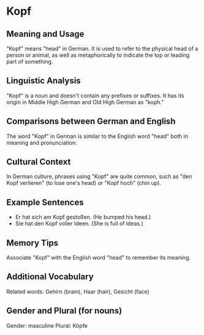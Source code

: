 # Kopf
## Meaning and Usage
"Kopf" means "head" in German. It is used to refer to the physical head of a person or animal, as well as metaphorically to indicate the top or leading part of something.

## Linguistic Analysis
"Kopf" is a noun and doesn't contain any prefixes or suffixes. It has its origin in Middle High German and Old High German as "koph."

## Comparisons between German and English
The word "Kopf" in German is similar to the English word "head" both in meaning and pronunciation.

## Cultural Context
In German culture, phrases using "Kopf" are quite common, such as "den Kopf verlieren" (to lose one's head) or "Kopf hoch" (chin up).

## Example Sentences
- Er hat sich am Kopf gestoßen. (He bumped his head.)
- Sie hat den Kopf voller Ideen. (She is full of ideas.)

## Memory Tips
Associate "Kopf" with the English word "head" to remember its meaning.

## Additional Vocabulary
Related words: Gehirn (brain), Haar (hair), Gesicht (face)

## Gender and Plural (for nouns)
Gender: masculine
Plural: Köpfe